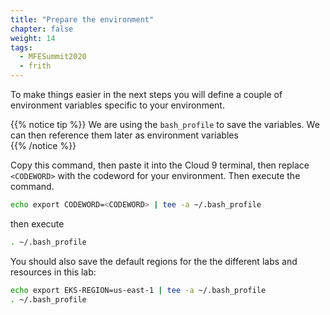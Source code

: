 ```yaml
---
title: "Prepare the environment"
chapter: false
weight: 14
tags:
  - MFESummit2020
  - frith
---
```


To make things easier in the next steps you will define a couple of environment variables specific to your environment.

{{% notice tip %}}
We are using the ``bash_profile`` to save the variables. We can then reference them later as environment variables  
{{% /notice %}}

Copy this command, then paste it into the Cloud 9 terminal, then replace ``<CODEWORD>`` with the codeword for your environment. Then execute the command.

```bash
echo export CODEWORD=<CODEWORD> | tee -a ~/.bash_profile
```
then execute 

```bash
. ~/.bash_profile 
```

You should also save the default regions for the the different labs and resources in this lab:
```bash
echo export EKS-REGION=us-east-1 | tee -a ~/.bash_profile
. ~/.bash_profile 
```

